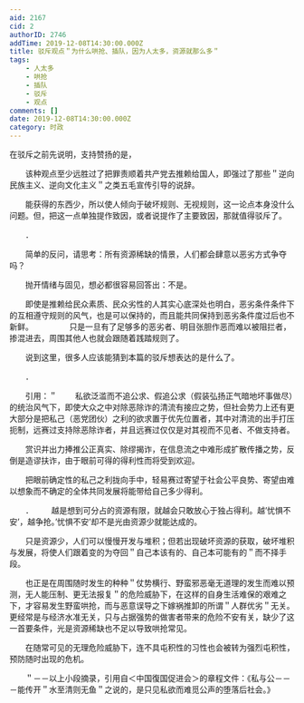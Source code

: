 ```yaml
---
aid: 2167
cid: 2
authorID: 2746
addTime: 2019-12-08T14:30:00.000Z
title: 驳斥观点＂为什么哄抢、插队，因为人太多，资源就那么多＂
tags:
    - 人太多
    - 哄抢
    - 插队
    - 驳斥
    - 观点
comments: []
date: 2019-12-08T14:30:00.000Z
category: 时政
---
```


在驳斥之前先说明，支持赞扬的是，

　　该种观点至少远胜过了把罪责顺着共产党去推赖给国人，即强过了那些＂逆向民族主义、逆向文化主义＂之类五毛宣传引导的说辞。

　　能获得的东西少，所以使人倾向于破坏规则、无视规则，这一论点本身没什么问题。但，把这一点单独提作致因，或者说提作了主要致因，那就值得驳斥了。

　　．

　　简单的反问，请思考：所有资源稀缺的情景，人们都会肆意以恶劣方式争夺吗？

　　抛开情绪与固见，想必都很容易回答出：不是。

　　即使是推赖给民众素质、民众劣性的人其实心底深处也明白，恶劣条件条件下的互相遵守规则的风气，也是可以保持的，而且能共同保持到恶劣条件度过后也不新鲜。 　　 　　只是一旦有了足够多的恶劣者、明目张胆作恶而难以被阻拦者，掺混进去，周围其他人也就会跟随着践踏规则了。

　　说到这里，很多人应该能猜到本篇的驳斥想表达的是什么了。

　　．

　　引用：＂ 　　私欲泛滥而不追公求、假追公求（假装弘扬正气暗地坏事做尽）的统治风气下，即使大众之中对除恶除诈的清流有接应之势，但社会势力上还有更大部分是把私己（恶党团伙）之利的欲求置于优先位置者，其中对清流的出手打压扼制，远赛过支持除恶除诈者，并且远赛过仅仅是对其视而不见者、不做支持者。

　　赏识并出力捧推公正真实、除缪揭诈，在信息流之中难形成扩散传播之势，反倒是造谬扶诈，由于眼前可得的得利性而将受到欢迎。

　　把眼前确定性的私己之利拢向手中，轻易赛过寄望于社会公平良势、寄望由难以想象而不确定的全体共同发展将能带给自己多少得利。

　　． 　　越是想到可分占的资源有限，就越会只敢放心于独占得利。越’忧惧不安’，越争抢。’忧惧不安’却不是光由资源少就能达成的。

　　只是资源少，人们可以慢慢开发与堆积；但若出现破坏资源的获取，破坏堆积与发展，将使人们跟着变的为夺回＂自己本该有的、自己本可能有的＂而不择手段。

　　也正是在周围随时发生的种种＂仗势横行、野蛮邪恶毫无道理的发生而难以预测，无人能压制、更无法报复＂的危险威胁下，在这样的自身生活难保的艰难之下，才容易发生野蛮哄抢，而与恶意误导之下嫁祸推卸的所谓＂人群优劣＂无关。更经常是与经济水准无关，只与占据强势的做害者带来的危险不安有关，缺少了这一首要条件，光是资源稀缺也不足以导致哄抢常见。

　　在随常可见的无理危险威胁下，连不具屯积性的习性也会被转为强烈屯积性，预防随时出现的危机。

　　＂－－以上小段摘录，引用自＜中国復国促进会＞的章程文件：《私与公－－－能传开＂水至清则无鱼＂之说的，是只见私欲而难觅公声的堕落后社会。》
